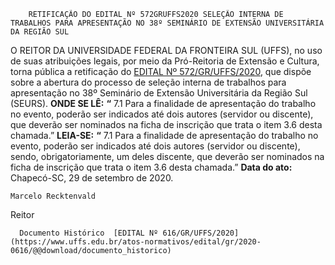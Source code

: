         RETIFICAÇÃO DO EDITAL Nº 572GRUFFS2020 SELEÇÃO INTERNA DE TRABALHOS PARA APRESENTAÇÃO NO 38º SEMINÁRIO DE EXTENSÃO UNIVERSITÁRIA DA REGIÃO SUL  

 O REITOR DA UNIVERSIDADE FEDERAL DA FRONTEIRA SUL (UFFS), no uso de suas atribuições legais, por meio da Pró-Reitoria de Extensão e Cultura, torna pública a retificação do [EDITAL Nº 572/GR/UFFS/2020](https://www.uffs.edu.br/atos-normativos/edital/gr/2020-0572), que dispõe sobre a abertura do processo de seleção interna de trabalhos para apresentação no 38º Seminário de Extensão Universitária da Região Sul (SEURS).   **ONDE SE LÊ:** **“** 7.1 Para a finalidade de apresentação do trabalho no evento, poderão ser indicados até dois autores (servidor ou discente), que deverão ser nominados na ficha de inscrição que trata o item 3.6 desta chamada.”   **LEIA-SE:** **“** 7.1 Para a finalidade de apresentação do trabalho no evento, poderão ser indicados até dois autores (servidor ou discente), sendo, obrigatoriamente, um deles discente, que deverão ser nominados na ficha de inscrição que trata o item 3.6 desta chamada.”        **Data do ato:** Chapecó-SC, 29 de setembro de 2020.   
 

    Marcelo Recktenvald   
 Reitor 

      Documento Histórico  [EDITAL Nº 616/GR/UFFS/2020](https://www.uffs.edu.br/atos-normativos/edital/gr/2020-0616/@@download/documento_historico)     
      